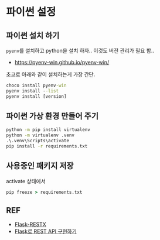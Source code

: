 # 파이썬 설정
## 파이썬 설치 하기
`pyenv`를 설치하고 python을 설치 하자..
이것도 버전 관리가 필요 함..
 * https://pyenv-win.github.io/pyenv-win/

초코로 아래와 같이 설치하는게 가장 간단.

```cmd
choco install pyenv-win
pyenv install --list
pyenv install [version]
```

## 파이썬 가상 환경 만들어 주기

```cmd
python -m pip install virtualenv
python -m virtualenv .venv
.\.venv\Scripts\activate
pip install -r requirements.txt
```

## 사용중인 패키지 저장
activate 상태에서
```cmd
pip freeze > requirements.txt
```


## REF
* [Flask-RESTX](https://flask-restx.readthedocs.io/en/latest/index.html)
* [Flask로 REST API 구현하기](https://justkode.kr/python/flask-restapi-1)